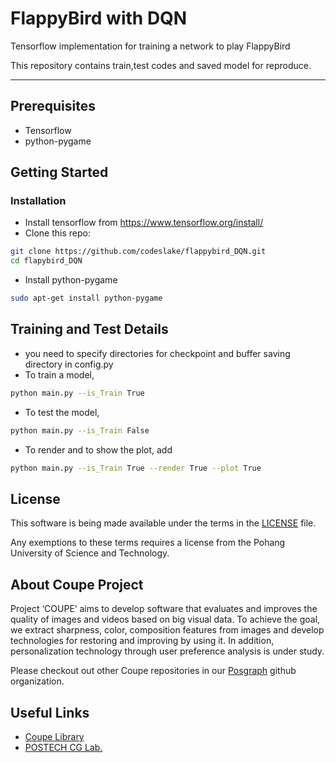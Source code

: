 
# FlappyBird with DQN
Tensorflow implementation for training a network to play FlappyBird

This repository contains train,test codes and saved model for reproduce.

--------------------------
## Prerequisites
- Tensorflow
- python-pygame

## Getting Started
### Installation
- Install tensorflow from https://www.tensorflow.org/install/
- Clone this repo:
```bash
git clone https://github.com/codeslake/flappybird_DQN.git
cd flapybird_DQN
```
- Install python-pygame
```bash
sudo apt-get install python-pygame
```

## Training and Test Details
- you need to specify directories for checkpoint and buffer saving directory in config.py
- To train a model,  
```bash
python main.py --is_Train True
```
- To test the model,
```bash
python main.py --is_Train False
```
- To render and to show the plot, add
```bash
python main.py --is_Train True --render True --plot True
```

## License ##
This software is being made available under the terms in the [LICENSE](LICENSE) file.

Any exemptions to these terms requires a license from the Pohang University of Science and Technology.

## About Coupe Project ##
Project ‘COUPE’ aims to develop software that evaluates and improves the quality of images and videos based on big visual data. To achieve the goal, we extract sharpness, color, composition features from images and develop technologies for restoring and improving by using it. In addition, personalization technology through user preference analysis is under study.  
    
Please checkout out other Coupe repositories in our [Posgraph](https://github.com/posgraph) github organization.

## Useful Links ##
* [Coupe Library](http://coupe.postech.ac.kr/)
* [POSTECH CG Lab.](http://cg.postech.ac.kr/)
